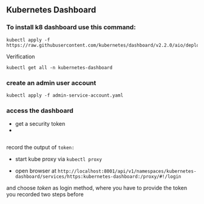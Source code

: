 ## Kubernetes Dashboard

###  To install k8 dashboard use this command:
```
kubectl apply -f https://raw.githubusercontent.com/kubernetes/dashboard/v2.2.0/aio/deploy/recommended.yaml
```
Verification

```
kubectl get all -n kubernetes-dashboard
```

### create an admin user account

```
kubectl apply -f admin-service-account.yaml
```
### access the dashboard

* get a security token
* 
```kubectl -n kube-system describe secret $(kubectl -n kube-system get secret | grep eks-course-admin | awk '{print $1}')
```

record the output of ```token:```

* start kube proxy via ```kubectl proxy```

* open browser at `http://localhost:8001/api/v1/namespaces/kubernetes-dashboard/services/https:kubernetes-dashboard:/proxy/#!/login`

and choose _token_ as login method, where you have to provide the token you recorded two steps before
